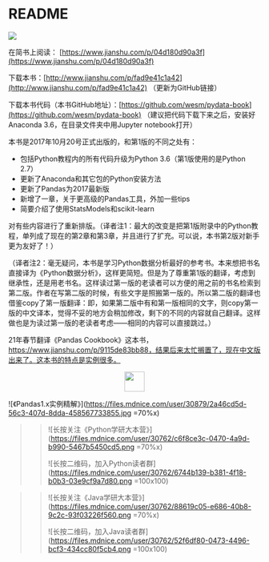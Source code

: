 # README

![](http://upload-images.jianshu.io/upload_images/7178691-0d965cf51eb5af9e.png?imageMogr2/auto-orient/strip|imageView2/2/w/1240)

在简书上阅读： [https://www.jianshu.com/p/04d180d90a3f](https://www.jianshu.com/p/04d180d90a3f)

下载本书：[http://www.jianshu.com/p/fad9e41c1a42](http://www.jianshu.com/p/fad9e41c1a42) （更新为GitHub链接）

下载本书代码（本书GitHub地址）：[https://github.com/wesm/pydata-book](https://github.com/wesm/pydata-book) （建议把代码下载下来之后，安装好Anaconda 3.6，在目录文件夹中用Jupyter notebook打开）

本书是2017年10月20号正式出版的，和第1版的不同之处有：

* 包括Python教程内的所有代码升级为Python 3.6（第1版使用的是Python 2.7）
* 更新了Anaconda和其它包的Python安装方法
* 更新了Pandas为2017最新版
* 新增了一章，关于更高级的Pandas工具，外加一些tips
* 简要介绍了使用StatsModels和scikit-learn

对有些内容进行了重新排版。（译者注1：最大的改变是把第1版附录中的Python教程，单列成了现在的第2章和第3章，并且进行了扩充。可以说，本书第2版对新手更为友好了！）

（译者注2：毫无疑问，本书是学习Python数据分析最好的参考书。本来想把书名直接译为《Python数据分析》，这样更简短。但是为了尊重第1版的翻译，考虑到继承性，还是用老书名。这样读过第一版的老读者可以方便的用之前的书名检索到第二版。作者在写第二版的时候，有些文字是照搬第一版的。所以第二版的翻译也借鉴copy了第一版翻译：即，如果第二版中有和第一版相同的文字，则copy第一版的中文译本，觉得不妥的地方会稍加修改，剩下的不同的内容就自己翻译。这样做也是为读过第一版的老读者考虑——相同的内容可以直接跳过。）

21年春节翻译《Pandas Cookbook》这本书，https://www.jianshu.com/p/9115de83bb88，结果后来太忙搁置了，现在中文版出来了。这本书的特点是实例很多。

<div align=center>
    <img src="https://files.mdnice.com/user/30879/2a46cd5d-56c3-407d-8dda-458567733855.jpg" width="40px">
</div>

![《Pandas1.x实例精解》](https://files.mdnice.com/user/30879/2a46cd5d-56c3-407d-8dda-458567733855.jpg =70%x)

>> ![长按关注《Python学研大本营》](https://files.mdnice.com/user/30762/c6f8ce3c-0470-4a9d-b990-5467b5450cd5.png =70%x)
>> 
>> ![长按二维码，加入Python读者群](https://files.mdnice.com/user/30762/6744b139-b381-4f18-b0b3-03e9cf9a7d80.png =100x100)


>> ![长按关注《Java学研大本营》](https://files.mdnice.com/user/30762/88619c05-e686-40b8-9c2c-93f03226f560.png =70%x)
>> 
>> ![长按二维码，加入Java读者群](https://files.mdnice.com/user/30762/52f6df80-0473-4496-bcf3-434cc80f5cb4.png =100x100)
